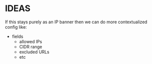 # IDEAS

If this stays purely as an IP banner then we can do more contextualized config like:
- fields
  - allowed IPs
  - CIDR range
  - excluded URLs
  - etc